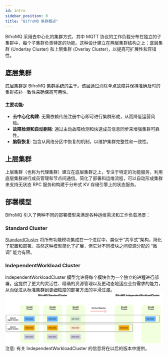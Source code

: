 ```yaml
---
id: intro
sidebar_position: 0
title: "BifroMQ 集群概述"
---
```


BifroMQ 采用去中心化的集群方式，其中 MQTT 协议的工作负载分布在独立的子集群中，每个子集群负责特定的功能。这种设计建立在两层集群结构之上：底层集群 (Underlay Cluster) 和上层集群 (Overlay Cluster)，以提高可扩展性和容错性。

## 底层集群

底层集群是 BifroMQ 集群系统的主干。该层通过消除单点故障并保持准确及时的集群拓扑一致性来确保高可用性。

#### 主要功能:

- **去中心化构建**: 无需依赖传统注册中心即可进行集群形成，从而降低运营风险。
- **故障检测和自动剔除**: 通过主动故障检测和快速成员信息同步来增强集群可靠性。
- **脑裂恢复**: 包含从网络分区中恢复的机制，以维护集群完整性和一致性。

## 上层集群

上层集群（也称为代理集群）建立在底层集群之上，专注于特定的功能服务，利用底层集群进行成员管理和节点间通信。简化了部署和运维流程，可以自动形成集群来支持无状态 RPC 服务和构建于分布式 KV 存储引擎上的状态服务。

## 部署模型
BifroMQ 引入了两种不同的部署模型来满足各种运维需求和工作负载场景：

### Standard Cluster

[StandardCluster](../04_cluster/1_standardcluster.md) 将所有功能模块集成在一个进程中，类似于“共享式”架构，简化了配置和部署。虽然这种模型简化了扩展，但它对不同模块之间资源分配的 “微调” 能力有限。

### IndependentWorkload Cluster

IndependentWorkloadCluster 模型允许将每个模块作为一个独立的进程进行部署。这提供了更大的灵活性、精确的资源管理以及更动态地适应业务需求的能力，从而促进从标准集群到更细粒度的部署方法的平滑过渡。
![IndependentWorkloadCluster](images/IndependentWorkload.png)
注意: 有关 IndependentWorkloadCluster 的信息将在以后的版本中提供。